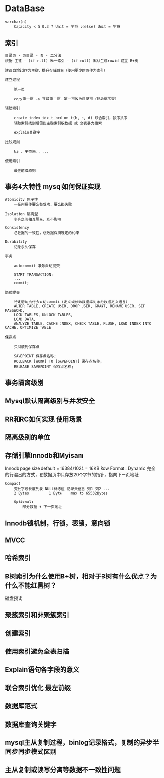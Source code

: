 # DataBase

    varchar(n)
        Capacity < 5.0.3 ? Unit = 字节 :(else) Unit = 字符

## 索引

    目录页 - 页目录 - 页 - 二分法
    根据 主键 - (if null) 唯一索引 - (if null) 默认生成rowid 建立 B+树

    建议自增id作为主键，提升存储效率（使用更少的页作为索引）

    建立过程

        第一页

        copy第一页 -> 开辟第二页，第一页改为目录页（起始页不变）

    辅助索引

        create index idx_t_bcd on t(b, c, d) 联合索引，按序排序
        辅助索引找到后回到主键索引取数据 或 全表暴力搜索

        explain关键字

    比较规则

        bin, 字符集......

    使用索引

        最左前缀原则

## 事务4大特性 mysql如何保证实现

    Atomicity 原子性
        一系列操作要么都成功，要么都失败

    Isolation 隔离型
        事务之间相互隔离，互不影响

    Consistency
        总数据的一致性，总数据保持既定的约束

    Durability
        记录永久保存

    事务

        autocommit 事务自动提交

        START TRANSACTION;
        ...
        commit;

    隐式提交

        特定语句执行会自动commit (定义或修改数据库对象的数据定义语言)
        ALTER TABLE, CREATE USER, DROP USER, GRANT, RENAME USER, SET PASSWORD,
        LOCK TABLES, UNLOCK TABLES,
        LOAD DATA,
        ANALYZE TABLE, CACHE INDEX, CHECK TABLE, FLUSH, LOAD INDEX INTO CACHE, OPTIMIZE TABLE

    保存点

        只回滚到保存点

        SAVEPOINT 保存点名称;
        ROLLBACK [WORK] TO [SAVEPOINT] 保存点名称;
        RELEASE SAVEPOINT 保存点名称;

## 事务隔离级别

## Mysql默认隔离级别与并发安全

## RR和RC如何实现 使用场景

## 隔离级别的单位

## 存储引擎Innodb和Myisam

Innodb page size default = 16384/1024 = 16KB
Row Format :
    Dynamic
        完全的行溢出的方式，在数据页中只存放20个字节的指针，指向下一页地址

    Compact
        变长字段长度列表 NULL标志位 记录头信息 列1 列2 ...
        2 Bytes         1 Byte    max to 65532Bytes

        Optional:
            部分数据 + 下一页地址

## Innodb锁机制，行锁，表锁，意向锁

## MVCC

## 哈希索引

## B树索引为什么使用B+树，相对于B树有什么优点？为什么不能红黑树？

磁盘预读

## 聚簇索引和非聚簇索引

## 创建索引

## 使用索引避免全表扫描

## Explain语句各字段的意义

## 联合索引优化 最左前缀

## 数据库范式

## 数据库查询关键字

## mysql主从复制过程，binlog记录格式，复制的异步半同步同步模式区别

## 主从复制或读写分离等数据不一致性问题